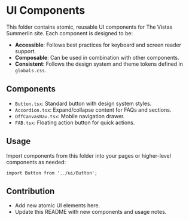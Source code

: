 # UI Components

This folder contains atomic, reusable UI components for The Vistas Summerlin site. Each component is designed to be:

- **Accessible**: Follows best practices for keyboard and screen reader support.
- **Composable**: Can be used in combination with other components.
- **Consistent**: Follows the design system and theme tokens defined in `globals.css`.

## Components
- `Button.tsx`: Standard button with design system styles.
- `Accordion.tsx`: Expand/collapse content for FAQs and sections.
- `OffCanvasNav.tsx`: Mobile navigation drawer.
- `FAB.tsx`: Floating action button for quick actions.

## Usage
Import components from this folder into your pages or higher-level components as needed:

```tsx
import Button from '../ui/Button';
```

## Contribution
- Add new atomic UI elements here.
- Update this README with new components and usage notes. 
